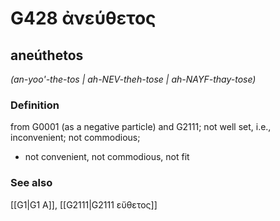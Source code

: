 # G428 ἀνεύθετος

## aneúthetos

_(an-yoo'-the-tos | ah-NEV-theh-tose | ah-NAYF-thay-tose)_

### Definition

from G0001 (as a negative particle) and G2111; not well set, i.e., inconvenient; not commodious; 

- not convenient, not commodious, not fit

### See also

[[G1|G1 Α]], [[G2111|G2111 εὔθετος]]
